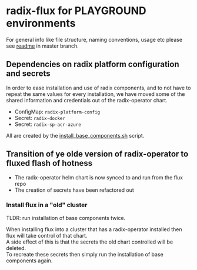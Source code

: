 # radix-flux for PLAYGROUND environments

For general info like file structure, naming conventions, usage etc please see [readme](https://github.com/equinor/radix-flux) in master branch.  


## Dependencies on radix platform configuration and secrets

In order to ease installation and use of radix components, and to not have to repeat the same values for every installation, we have moved some of the shared information and credentials out of the radix-operator chart.

- ConfigMap: `radix-platform-config`
- Secret: `radix-docker` 
- Secret: `radix-sp-acr-azure`  

All are created by the [install_base_components.sh](https://github.com/equinor/radix-platform/blob/master/scripts/install_base_components.sh) script.


## Transition of ye olde version of radix-operator to fluxed flash of hotness

- The radix-operator helm chart is now synced to and run from the flux repo
- The creation of secrets have been refactored out

### Install flux in a "old" cluster

TLDR: run installation of base components twice.  

When installing flux into a cluster that has a radix-operator installed then flux will take control of that chart.  
A side effect of this is that the secrets the old chart controlled will be deleted.  
To recreate these secrets then simply run the installation of base components again.